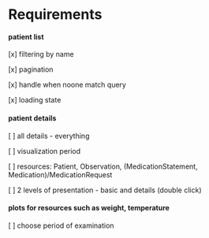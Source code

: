 # Requirements

#### patient list

[x] filtering by name

[x] pagination

[x] handle when noone match query

[x] loading state

#### patient details

[ ] all details - everything

[ ] visualization period

[ ] resources: Patient, Observation, (MedicationStatement, Medication)/MedicationRequest

[ ] 2 levels of presentation - basic and details (double click)

#### plots for resources such as weight, temperature

[ ] choose period of examination
